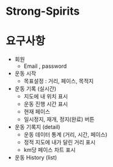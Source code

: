 # Strong-Spirits

# 요구사항
- 회원
  - Email , password
- 운동 시작
  - 목표설정 : 거리, 페이스, 목적지
- 운동 기록 (실시간)
  - 지도에 내 위치 표시
  - 운동 진행 시간 표시
  - 현재 페이스
  - 일시정지, 재개, 정지(완료) 버튼
- 운동 기록지 (detail)
  - 운동 데이터 통계 (거리, 시간, 페이스)
  - 정적 지도에 내가 달린 거리 표시
  - km당 페이스 차트 표시
- 운동 History (list)

  
